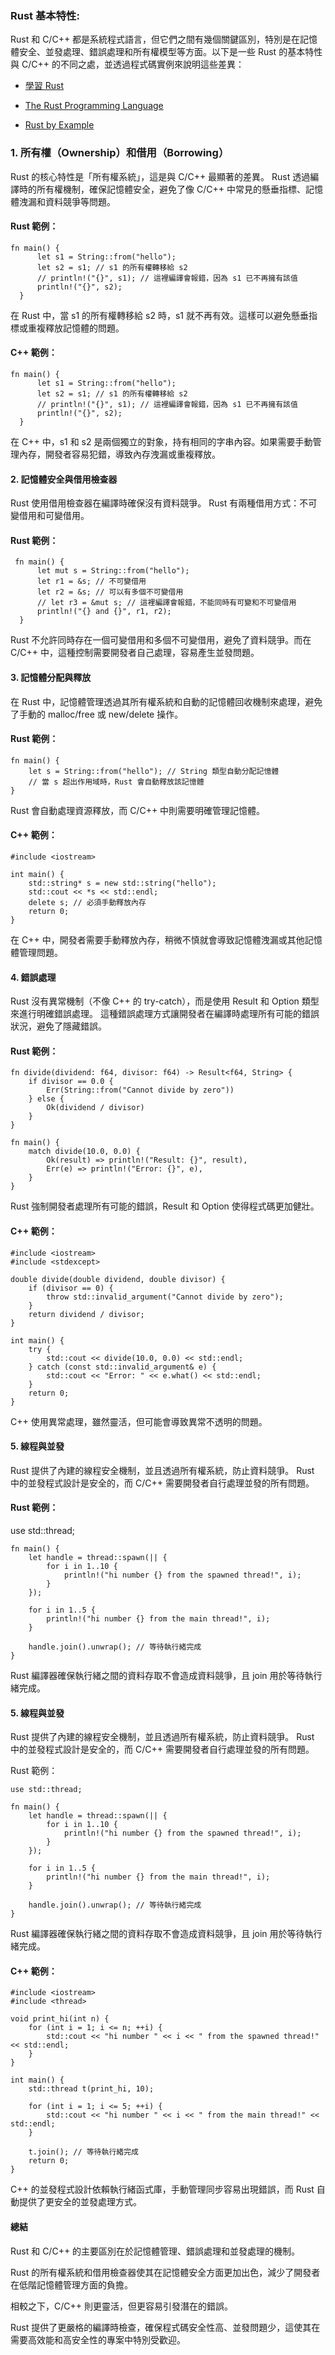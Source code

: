 ### Rust 基本特性:

Rust 和 C/C++ 都是系統程式語言，但它們之間有幾個關鍵區別，特別是在記憶體安全、並發處理、錯誤處理和所有權模型等方面。以下是一些 Rust 的基本特性與 C/C++ 的不同之處，並透過程式碼實例來說明這些差異：

- [學習 Rust](https://www.rust-lang.org/zh-TW/learn)
  
- [The Rust Programming Language](https://doc.rust-lang.org/book/)

- [Rust by Example](https://doc.rust-lang.org/rust-by-example/index.html)

### 1. 所有權（Ownership）和借用（Borrowing）
Rust 的核心特性是「所有權系統」，這是與 C/C++ 最顯著的差異。 
Rust 透過編譯時的所有權機制，確保記憶體安全，避免了像 C/C++ 中常見的懸垂指標、記憶體洩漏和資料競爭等問題。

#### Rust 範例：

    fn main() {
          let s1 = String::from("hello");
          let s2 = s1; // s1 的所有權轉移給 s2
          // println!("{}", s1); // 這裡編譯會報錯，因為 s1 已不再擁有該值
          println!("{}", s2);
      }

在 Rust 中，當 s1 的所有權轉移給 s2 時，s1 就不再有效。這樣可以避免懸垂指標或重複釋放記憶體的問題。


#### C++ 範例：

    fn main() {
          let s1 = String::from("hello");
          let s2 = s1; // s1 的所有權轉移給 s2
          // println!("{}", s1); // 這裡編譯會報錯，因為 s1 已不再擁有該值
          println!("{}", s2);
      }
  
在 C++ 中，s1 和 s2 是兩個獨立的對象，持有相同的字串內容。如果需要手動管理內存，開發者容易犯錯，導致內存洩漏或重複釋放。

#### 2. 記憶體安全與借用檢查器

Rust 使用借用檢查器在編譯時確保沒有資料競爭。 Rust 有兩種借用方式：不可變借用和可變借用。

#### Rust 範例：

     fn main() {
          let mut s = String::from("hello");
          let r1 = &s; // 不可變借用
          let r2 = &s; // 可以有多個不可變借用
          // let r3 = &mut s; // 這裡編譯會報錯，不能同時有可變和不可變借用
          println!("{} and {}", r1, r2);
      }
  
Rust 不允許同時存在一個可變借用和多個不可變借用，避免了資料競爭。而在 C/C++ 中，這種控制需要開發者自己處理，容易產生並發問題。

#### 3. 記憶體分配與釋放

在 Rust 中，記憶體管理透過其所有權系統和自動的記憶體回收機制來處理，避免了手動的 malloc/free 或 new/delete 操作。

#### Rust 範例：

    fn main() {
        let s = String::from("hello"); // String 類型自動分配記憶體
        // 當 s 超出作用域時，Rust 會自動釋放該記憶體
    }
Rust 會自動處理資源釋放，而 C/C++ 中則需要明確管理記憶體。

#### C++ 範例：

    #include <iostream>
    
    int main() {
        std::string* s = new std::string("hello");
        std::cout << *s << std::endl;
        delete s; // 必須手動釋放內存
        return 0;
    }
在 C++ 中，開發者需要手動釋放內存，稍微不慎就會導致記憶體洩漏或其他記憶體管理問題。

#### 4. 錯誤處理
Rust 沒有異常機制（不像 C++ 的 try-catch），而是使用 Result 和 Option 類型來進行明確錯誤處理。
這種錯誤處理方式讓開發者在編譯時處理所有可能的錯誤狀況，避免了隱藏錯誤。

#### Rust 範例：

    fn divide(dividend: f64, divisor: f64) -> Result<f64, String> {
        if divisor == 0.0 {
            Err(String::from("Cannot divide by zero"))
        } else {
            Ok(dividend / divisor)
        }
    }
    
    fn main() {
        match divide(10.0, 0.0) {
            Ok(result) => println!("Result: {}", result),
            Err(e) => println!("Error: {}", e),
        }
    }

Rust 強制開發者處理所有可能的錯誤，Result 和 Option 使得程式碼更加健壯。

#### C++ 範例：

    #include <iostream>
    #include <stdexcept>
    
    double divide(double dividend, double divisor) {
        if (divisor == 0) {
            throw std::invalid_argument("Cannot divide by zero");
        }
        return dividend / divisor;
    }
    
    int main() {
        try {
            std::cout << divide(10.0, 0.0) << std::endl;
        } catch (const std::invalid_argument& e) {
            std::cout << "Error: " << e.what() << std::endl;
        }
        return 0;
    }

C++ 使用異常處理，雖然靈活，但可能會導致異常不透明的問題。

#### 5. 線程與並發

Rust 提供了內建的線程安全機制，並且透過所有權系統，防止資料競爭。 
Rust 中的並發程式設計是安全的，而 C/C++ 需要開發者自行處理並發的所有問題。

#### Rust 範例：

use std::thread;

    fn main() {
        let handle = thread::spawn(|| {
            for i in 1..10 {
                println!("hi number {} from the spawned thread!", i);
            }
        });
    
        for i in 1..5 {
            println!("hi number {} from the main thread!", i);
        }
    
        handle.join().unwrap(); // 等待執行緒完成
    }

Rust 編譯器確保執行緒之間的資料存取不會造成資料競爭，且 join 用於等待執行緒完成。

#### 5. 線程與並發

Rust 提供了內建的線程安全機制，並且透過所有權系統，防止資料競爭。 
Rust 中的並發程式設計是安全的，而 C/C++ 需要開發者自行處理並發的所有問題。

Rust 範例：

    use std::thread;
    
    fn main() {
        let handle = thread::spawn(|| {
            for i in 1..10 {
                println!("hi number {} from the spawned thread!", i);
            }
        });
    
        for i in 1..5 {
            println!("hi number {} from the main thread!", i);
        }
    
        handle.join().unwrap(); // 等待執行緒完成
    }

Rust 編譯器確保執行緒之間的資料存取不會造成資料競爭，且 join 用於等待執行緒完成。

#### C++ 範例：

    #include <iostream>
    #include <thread>
    
    void print_hi(int n) {
        for (int i = 1; i <= n; ++i) {
            std::cout << "hi number " << i << " from the spawned thread!" << std::endl;
        }
    }
    
    int main() {
        std::thread t(print_hi, 10);
    
        for (int i = 1; i <= 5; ++i) {
            std::cout << "hi number " << i << " from the main thread!" << std::endl;
        }
    
        t.join(); // 等待執行緒完成
        return 0;
    }
    
C++ 的並發程式設計依賴執行緒函式庫，手動管理同步容易出現錯誤，而 Rust 自動提供了更安全的並發處理方式。

#### 總結

Rust 和 C/C++ 的主要區別在於記憶體管理、錯誤處理和並發處理的機制。 

Rust 的所有權系統和借用檢查器使其在記憶體安全方面更加出色，減少了開發者在低階記憶體管理方面的負擔。

相較之下，C/C++ 則更靈活，但更容易引發潛在的錯誤。 

Rust 提供了更嚴格的編譯時檢查，確保程式碼安全性高、並發問題少，這使其在需要高效能和高安全性的專案中特別受歡迎。

